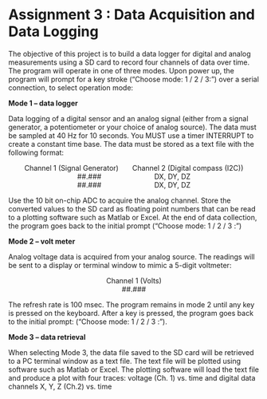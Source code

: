 Assignment 3 : Data Acquisition and Data Logging
===============================================


The objective of this project is to build a data logger for digital and analog measurements using a SD card to record four channels of data over time. The program will operate in one of three modes. Upon power up, the program will prompt for a key stroke (“Choose mode: 1 / 2 / 3:”) over a serial connection, to select operation mode:

**Mode 1 – data logger**

Data logging of a digital sensor and an analog signal (either from a signal generator, a potentiometer or your choice of analog source). The data must be sampled at 40 Hz for 10 seconds. You MUST use a timer INTERRUPT to create a constant time base. The data must be stored as a text file with the following format:
<p align="center">Channel 1 (Signal Generator) &nbsp; &nbsp; &nbsp; 	Channel 2 (Digital compass (I2C))<br/>##.###&nbsp; &nbsp; &nbsp;&nbsp; &nbsp; &nbsp; &nbsp; &nbsp; &nbsp; &nbsp; &nbsp; &nbsp; &nbsp; &nbsp; DX, DY, DZ<br/>##.###&nbsp; &nbsp; &nbsp;&nbsp; &nbsp; &nbsp; &nbsp; &nbsp; &nbsp; &nbsp; &nbsp; &nbsp; &nbsp; &nbsp; DX, DY, DZ</p>
Use the 10 bit on-chip ADC to acquire the analog channel. Store the converted values to the SD card as floating point numbers that can be read to a plotting software such as Matlab or Excel. At the end of data collection, the program goes back to the initial prompt (“Choose mode:  1 / 2 / 3 :”) 

**Mode 2 – volt meter**

Analog voltage data is acquired from your analog source. The readings will be sent to a display or terminal window to mimic a 5-digit voltmeter:
<p align="center">Channel 1 (Volts)<br/>##.###</p>
The refresh rate is 100 msec. The program remains in mode 2 until any key is pressed on the keyboard. After a key is pressed, the program goes back to the initial prompt: (“Choose mode:  1 / 2 / 3 :”). 

**Mode 3 – data retrieval**

When selecting Mode 3, the data file saved to the SD card will be retrieved to a PC terminal window as a text file. The text file will be plotted using software such as Matlab or Excel. The plotting software will load the text file and produce a plot with four traces: voltage (Ch. 1) vs. time and digital data channels  X, Y, Z (Ch.2) vs. time 
